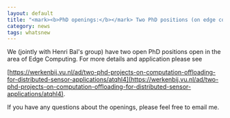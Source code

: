 ```yaml
---
layout: default
title: "<mark><b>PhD openings:</b></mark> Two PhD positions (on edge computing) are open"
category: news
tags: whatsnew
---
```

We (jointly with Henri Bal's group) have two open PhD positions open in the area of Edge Computing. For more details and application please see 

[https://werkenbij.vu.nl/ad/two-phd-projects-on-computation-offloading-for-distributed-sensor-applications/atqhl4](https://werkenbij.vu.nl/ad/two-phd-projects-on-computation-offloading-for-distributed-sensor-applications/atqhl4).

If you have any questions about the openings, please feel free to email me. 
